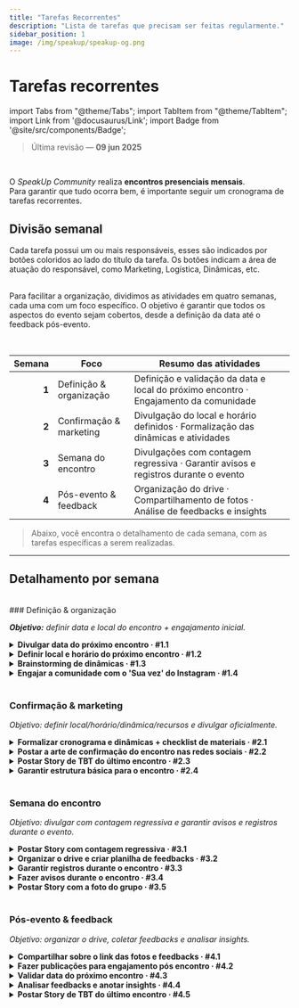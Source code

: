 ```yaml
---
title: "Tarefas Recorrentes"
description: "Lista de tarefas que precisam ser feitas regularmente."
sidebar_position: 1
image: /img/speakup/speakup-og.png
---
```


# Tarefas recorrentes

import Tabs from "@theme/Tabs";
import TabItem from "@theme/TabItem";
import Link from '@docusaurus/Link';
import Badge from '@site/src/components/Badge';

> Última revisão — **09 jun 2025**

<br/>

O _SpeakUp Community_ realiza **encontros presenciais mensais**.  
Para garantir que tudo ocorra bem, é importante seguir um cronograma de tarefas recorrentes.

## Divisão semanal

<div className="alert alert--info" role="alert">Cada tarefa possui um ou mais responsáveis, esses são indicados por botões coloridos ao lado do título da tarefa. Os botões indicam a área de atuação do responsável, como Marketing, Logística, Dinâmicas, etc.</div>

<br/>

Para facilitar a organização, dividimos as atividades em quatro semanas, cada uma com um foco específico. O objetivo é garantir que todos os aspectos do evento sejam cobertos, desde a definição da data até o feedback pós-evento.

<br/>

| Semana | Foco                    | Resumo das atividades                                                                 |
| -----: | ----------------------- | ------------------------------------------------------------------------------------- |
|  **1** | Definição & organização | Definição e validação da data e local do próximo encontro · Engajamento da comunidade |
|  **2** | Confirmação & marketing | Divulgação do local e horário definidos · Formalização das dinâmicas e atividades     |
|  **3** | Semana do encontro      | Divulgações com contagem regressiva · Garantir avisos e registros durante o evento    |
|  **4** | Pós-evento & feedback   | Organização do drive · Compartilhamento de fotos · Análise de feedbacks e insights    |

> Abaixo, você encontra o detalhamento de cada semana, com as tarefas específicas a serem realizadas.

---

## Detalhamento por semana

<Tabs groupId="weeks" defaultValue="w1">

<!------------------------- Semana 1 ------------------------->
<TabItem value="w1" label="Semana 1">
<div>
<br/>
### Definição & organização

_**Objetivo:** definir data e local do encontro + engajamento inicial._

<details id="w1-t1">
<summary><strong>Divulgar data do próximo encontro · #1.1</strong> <Badge type="marketing" /></summary>

Divulgar a data do próximo encontro no Instagram e WhatsApp para engajar a comunidade e garantir que todos estejam cientes do próximo evento, para que possam se programar e participar.

<div className="alert alert--info" role="alert">
Depende da tarefa <strong>#4.3</strong> (validar data do próximo encontro).
</div>
<br/>

**Templates utilizados:**

- <Link to="../templates#insta-story-save-the-date">Insta - Story | Salve a data!</Link>
- <Link to="../templates#wpp-msg-save-the-date">WhatsApp - Mensagem | Salve a data!</Link>

</details>

<details id="w1-t2">
<summary><strong>Definir local e horário do próximo encontro · #1.2</strong> <Badge type="logistics" /></summary>

Procurar parcerias e possíveis locais para o encontro, visando um espaço adequado e acessível para todos os participantes.

<div className="alert alert--info" role="alert">
Caso seja local aberto, verificar previsão do tempo e ter plano B.
</div>
<br/>

**Sub-tarefas:**

<details id="w1-t2.1">
<summary><strong>Caso já tenha o local definido, avisar os demais administradores · #1.2.1</strong> <Badge type="logistics" /> </summary>

Validar o local e horário do próximo encontro com os demais administradores do projeto, garantindo que todos estejam cientes e de acordo com a escolha.

</details>

<details id="w1-t2.2">
<summary><strong>Caso tenha mais de uma opção de local, criar enquete no WhatsApp para votação da comunidade · #1.2.2</strong> <Badge type="logistics" /> <Badge type="marketing" /></summary>

<div className="alert alert--info" role="alert">
Antes de fazer a votação, é recomendado fazer um Story no Instagram chamando a comunidade para participar da votação (visando trazer mais integrantes para o grupo do WhatsApp).
</div>
<br/>

Criar Story de aviso no Instagram, informando que haverá uma votação no WhatsApp para escolher o local do próximo encontro. Após algumas horas, criar a enquete no WhatsApp.

**Templates utilizados:**

- <Link to="../templates#insta-story-poll-announcement">Insta - Story | Anúncio de enquete</Link>
- <Link to="../templates#wpp-msg-poll-local">WhatsApp - Mensagem | Enquete no grupo</Link>

</details>

<details id="w1-t2.3">
<summary><strong>Caso não tenha opções de local, fazer uma caixinha de sugestões no Instagram e WhatsApp · #1.2.3</strong> <Badge type="logistics" /> <Badge type="marketing" /></summary>

Criar uma caixinha de sugestões no Instagram e WhatsApp para que a comunidade possa sugerir locais para o próximo encontro. Após algumas horas, analisar as sugestões e, se necessário, criar uma enquete para votação.

**Templates utilizados:**

- <Link to="../templates#insta-story-question-box-location-suggestions">Insta - Story | Caixinha de perguntas / sugestões</Link>
- <Link to="../templates#wpp-msg-suggestions">WhatsApp - Mensagem | Sugestões de local</Link>

</details>

</details>

<details id="w1-t3">
<summary><strong>Brainstorming de dinâmicas · #1.3</strong> <Badge type="activities" /></summary>

Discutir ideias de dinâmicas e filtrar as melhores opções para o próximo encontro.

<div className="alert alert--info" role="alert">
Anotar as boas ideias no drive.
</div>
<br/>

<!-- TODO: Padronizar drive (como deve ser anotadas as ideias e feedbacks, tanto para atividade quanto local) -->

</details>

<details id="w1-t4">
<summary><strong>Engajar a comunidade com o 'Sua vez' do Instagram · #1.4</strong> <Badge type="marketing" /></summary>

<div className="alert alert--info" role="alert">
Depende da tarefa <strong>#3.3</strong> (avisos iniciais durante o encontro).
</div>
<br/>

**Templates utilizados:**

- <Link to="../templates#insta-story-add-yours">Insta - Story | Trend adesivo "Sua Vez"</Link>

</details>

</div>
</TabItem>

<!------------------------- Semana 2 ------------------------->
<TabItem value="w2" label="Semana 2">

<br/>

### Confirmação & marketing

_Objetivo: definir local/horário/dinâmica/recursos e divulgar oficialmente._

<details id="w2-t1">
<summary><strong>Formalizar cronograma e dinâmicas + checklist de materiais · #2.1</strong> <Badge type="activities" /></summary>

Definir o cronograma do encontro, as dinâmicas que serão realizadas e criar um checklist de materiais necessários para o evento.

<div className="alert alert--info" role="alert">
Anotar tudo no drive e estar preparado para diferentes quantidades de participantes.
</div>
<br/>

Pra preparação de algumas dinâmicas pode ser preciso a opinião ou ajuda dos integrantes do grupo. Para esses casos, é recomendado fazer uma enquete no WhatsApp, caixinha de sugestões no Instagram ou até um formulário no Google Forms.

**Templates úteis:**

- <Link to="../templates#insta-story-question-box-location-suggestions">Insta - Story | Caixinha de perguntas / sugestões</Link>
- <Link to="../templates#wpp-msg-suggestions">WhatsApp - Mensagem | Sugestões de local</Link>
- <Link to="../templates#wpp-msg-feedback-form">WhatsApp - Mensagem | Formulário de feedback</Link>
- <Link to="../templates#wpp-msg-poll-local">WhatsApp - Mensagem | Enquete no grupo</Link>

</details>

<details id="w2-t2">
<summary><strong>Postar a arte de confirmação do encontro nas redes sociais · #2.2</strong> <Badge type="marketing" /></summary>

Postar a arte de confirmação do encontro no Instagram, LinkedIn e WhatsApp, informando a data, local e horário definidos.

Fazer também a votação de presença no WhatsApp, para ter uma ideia de quantas pessoas irão participar do próximo encontro.

<div className="alert alert--info" role="alert">
Depende da tarefa <strong>#1.2</strong> (local e horário do próximo encontro já definidos).
</div>
<br/>

**Templates utilizados:**

- <Link to="../templates#insta-post-meeting-confirmation">Insta - Post | Confirmação do encontro</Link>
- <Link to="../templates#insta-story-meeting-confirmation">Insta - Story | Confirmação de encontro</Link>
- <Link to="../templates#linkedin-msg-meeting-confirmation">LinkedIn - Mensagem | Confirmação do encontro</Link>
- <Link to="../templates#wpp-msg-meeting-confirmation">WhatsApp - Mensagem | Confirmação do encontro</Link>
- <Link to="../templates#wpp-msg-poll-attendance">WhatsApp - Mensagem | Votação de presença</Link>

</details>

<details id="w2-t3">
<summary><strong>Postar Story de TBT do último encontro · #2.3</strong> <Badge type="marketing" /></summary>

Postar um Story de TBT do último encontro, para engajar a comunidade.

<div className="alert alert--info" role="alert">
Depende da tarefa <strong>#4.2</strong> (video editado do último encontro).
</div>
<br/>

**Templates utilizados:**

- <Link to="../templates#insta-story-tbt">Insta - Story | TBT último encontro</Link>

</details>

<details id="w2-t4">
<summary><strong>Garantir estrutura básica para o encontro · #2.4</strong> <Badge type="logistics" /></summary>

Verificar a estrutura básica necessária para o encontro, como mesas, cadeiras, água...

<div className="alert alert--info" role="alert">
Sempre definir pelo menos 2 ADMs pra chegar mais cedo e garantir que tudo esteja pronto.
</div>
<br/>

</details>
</TabItem>

<!------------------------- Semana 3 ------------------------->
<TabItem value="w3" label="Semana 3">

<br/>

### Semana do encontro

_Objetivo: divulgar com contagem regressiva e garantir avisos e registros durante o evento._

<details id="w3-t1">
<summary><strong>Postar Story com contagem regressiva · #3.1</strong> <Badge type="marketing" /></summary>

Fazer postagens com contagem regressiva antes do encontro, para engajar a comunidade e lembrá-los do evento.

**Sub-tarefas:**

<details id="w3-t1.1">
<summary><strong>Story com contagem regressiva na semana do encontro · #3.1.1</strong> <Badge type="marketing" /></summary>

Postar um Story com contagem regressiva na semana do encontro.

</details>

<details id="w3-t1.2">
<summary><strong>Story com contagem regressiva no dia anterior ao encontro · #3.1.2</strong> <Badge type="marketing" /></summary>

Postar um Story com contagem regressiva no dia anterior ao encontro.

</details>
<details id="w3-t1.3">
<summary><strong>Story com contagem regressiva no dia do encontro · #3.1.3</strong> <Badge type="marketing" /></summary>

Postar um Story com contagem regressiva no dia do encontro.

</details>

**Templates utilizados:**

- <Link to="../templates#insta-story-countdown">Insta - Story | Contagem regressiva para o encontro</Link>

</details>

<details id="w3-t2">
<summary><strong>Organizar o drive e criar planilha de feedbacks · #3.2</strong> <Badge type="logistics" /></summary>

Criar pasta do encontro no Google Drive, seguindo a estrutura abaixo:

```plaintext
📂 Xth Meetup
   ├── 📂 Videos
   │   ├── 📂 Raw      -> vídeos brutos gravados pelos ADMs
   │   └── 📂 Edited   -> vídeos editados
   ├── 📂 Xth Meetup Photos       -> pasta pública, para que os participantes compartilhem as fotos
   └── 📂 Feedback
       ├── Feedback spreadsheet   -> planilha para coletar feedbacks dos participantes
       └── Form responses         -> respostas do formulário de feedback (gerada automaticamente pelo Google Forms)
```

Gerar o QR Code para a planilha de feedbacks para facilitar o acesso dos participantes durante o encontro.

**Templates utilizados:**

- <Link to="../templates#qr-code-feedback-form">QR Code | Formulário de feedback</Link>

</details>

<details id="w3-t3">
<summary><strong>Garantir registros durante o encontro · #3.3</strong> <Badge type="marketing" /> <Badge type="activities" /></summary>

Gravar vídeos curtos e tirar fotos durante o encontro, para registrar os momentos importantes e criar conteúdo para as redes sociais.
Sempre que possível, fazer alguns vídeos mais descontraídos, como trends do TikTok, desafios, etc. Visando maior engajamento.

<div className="alert alert--info" role="alert">
Não esquecer de fazer a foto com todos os participantes no final do encontro.
</div>

<br/>

<div className="alert alert--info" role="alert">
Lembrar de gravar o trecho inicial do vídeo, com o 'Está acontecendo nosso x° encontro do SpeakUp, vem conferir com a gente o que está acontecendo por aqui!'. [Exemplo de formato de vídeo](https://www.youtube.com/shorts/9xKB7x6U3r8).
</div>

<br/>

</details>

<details id="w3-t4">
<summary><strong>Fazer avisos durante o encontro · #3.4</strong> <Badge type="activities" /></summary>

Fazer avisos durante o encontro, como consentimento de imagem, regras do encontro, lembretes, etc.

**Avisos**

- **Consentimento de imagem:** avisar que o encontro será gravado e que as imagens poderão ser utilizadas nas redes sociais do projeto. Caso alguém não queira aparecer, é só avisar.
- **Regras do encontro:** garantir ambiente livre de julgamentos, e com respeito mútuo entre todos os participantes.
- **Lembretes:** avisar sobre registrar momentos no encontro, pra poder participar de trends futuras, como o 'Sua vez' do Instagram.
- **QR Code do formulário de feedback:** Ao final do encontro, passar o QR Code do formulário de feedback para que os participantes possam avaliar o encontro e sugerir melhorias.

</details>

<details id="w3-t5">
<summary><strong>Postar Story com a foto do grupo · #3.5</strong> <Badge type="marketing" /></summary>

Postar um Story com a foto do grupo após o encontro, para agradecer a presença de todos e engajar a comunidade.

</details>

</TabItem>

<!------------------------- Semana 4 ------------------------->
<TabItem value="w4" label="Semana 4">

<br/>

### Pós-evento & feedback

_Objetivo: organizar o drive, coletar feedbacks e analisar insights._

<details id="w4-t1">

<summary><strong>Compartilhar sobre o link das fotos e feedbacks · #4.1</strong> <Badge type="marketing" /></summary>

Mandar mensagem no WhatsApp informando que o link das fotos do encontro já está disponível e reforçando a importância do preenchimento do formulário de feedbacks para quem não preencheu no dia do encontro, incentivando os participantes a enviarem suas fotos e preencherem o formulário de feedback.

<div className="alert alert--info" role="alert">
Depende da tarefa <strong>#3.2</strong> (Organizar o drive e criar planilha de feedbacks).
</div>

<br/>

**Templates utilizados:**

- <Link to="../templates#wpp-msg-photos-drive">WhatsApp - Mensagem | Fotos do encontro</Link>
- <Link to="../templates#wpp-msg-feedback-form">WhatsApp - Mensagem | Formulário de feedback</Link>

</details>

<details id="w4-t2">
<summary><strong>Fazer publicações para engajamento pós encontro · #4.2</strong> <Badge type="marketing" /></summary>

Editar e postar os vídeos do encontro nas redes sociais, para engajar a comunidade e manter o interesse pelo projeto.

<div className="alert alert--info" role="alert">
Fazer para todas as redes sociais: [Instagram](https://instagram.com/speakup_cmty), [LinkedIn](https://linkedin.com/company/speakup-cmty), [YouTube](https://youtube.com/@speakup_cmty) e [TikTok](https://tiktok.com/@speakup_community).
</div>

<br/>

**Templates utilizados:**

- <Link to="../templates#insta-msg-video-description">Insta - Mensagem | Descrição para reels do encontro</Link>
- <Link to="../templates#linkedin-msg-video-description">LinkedIn - Mensagem | Descrição para vídeos do encontro</Link>
- <Link to="../templates#youtube-msg-video-description">YouTube - Mensagem | Descrição para vídeos do encontro</Link>
- <Link to="../templates#tiktok-msg-video-description">TikTok - Mensagem | Descrição para vídeos do encontro</Link>

<!-- TODO: Criar template de video editado -->

</details>

<details id="w4-t3">
<summary><strong>Validar data do próximo encontro · #4.3</strong> <Badge type="logistics" /></summary>

Garantir que a data do próximo encontro (3° domingo do mês) não seja um feriado ou data importante, para que todos possam participar.

<details id="w4-t3.1">
<summary><strong>Caso seja necessário alterar a data · #4.3.1</strong> <Badge type="logistics" /> <Badge type="marketing" /></summary>

Caso a data do próximo encontro coincida com um feriado ou evento importante, realizar as seguintes ações:

1. Fazer um aviso sobre a mudança de data no Instagram utilizando o template de anúncio de enquete. (explicar motivo, caso seja necessário e avisar sobre a votação no WhatsApp).
2. Criar uma enquete no WhatsApp para definir uma nova data.
3. Divulgar a nova data no Instagram e WhatsApp, utilizando o template de aviso.

**Templates utilizados:**

- <Link to="../templates#insta-story-poll-announcement">Insta - Story | Anúncio de Enquete</Link>
- <Link to="../templates#wpp-msg-new-date">WhatsApp - Mensagem | Definição de nova data</Link>

</details>

</details>

<details id="w4-t4">
<summary><strong>Analisar feedbacks e anotar insights · #4.4</strong> <Badge type="activities" /> <Badge type="logistics" /></summary>

Analisar os feedbacks coletados na planilha e anotar os insights e sugestões para melhorar os próximos encontros. Anotar feedbacks das dinâmicas, organização do evento e local.

<div className="alert alert--info" role="alert">
Já existe um documento no Google Drive com as anotações dos encontros anteriores, tanto das atividades quanto dos locais. Adicione as novas informações lá seguindo a mesma estrutura, não crie um novo documento.
</div>
<br/>

</details>

<details id="w4-t5">
<summary><strong>Postar Story de TBT do último encontro · #4.5</strong> <Badge type="marketing" /></summary>

Postar um Story de TBT do último encontro, para engajar a comunidade.

<div className="alert alert--info" role="alert">
Depende da tarefa <strong>#4.2</strong> (video editado do último encontro).
</div>
<br/>

**Templates utilizados:**

- <Link to="../templates#insta-story-tbt">Insta - Story | TBT último encontro</Link>

</details>

</TabItem>
</Tabs>
